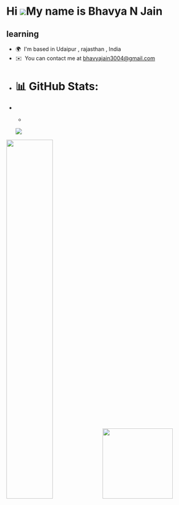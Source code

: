 
Hi ![](https://user-images.githubusercontent.com/18350557/176309783-0785949b-9127-417c-8b55-ab5a4333674e.gif)My name is Bhavya N Jain
=====================================================================================================================================

learning
--------

* 🌍  I'm based in Udaipur , rajasthan , India
* ✉️  You can contact me at [bhavyajain3004@gmail.com](mailto:bhavyajain3004@gmail.com)
* # 📊 GitHub Stats:
*  * <p align="center">
    <a href="https://git.io/streak-stats"><img src="https://streak-stats.demolab.com?user=bhavyanjain3004&theme=dar"/></a>
</p>
<p>
<img width="49%" src="https://github-readme-stats.vercel.app/api?username=bhavyanjain3004&count_private=true&show_icons=true&theme=dark" />

<img height="183" src="https://github-readme-stats.vercel.app/api/top-langs/?username=bhavyanjain3004&langs_count=10&layout=compact&theme=dark" />
</p>
<!--
**bhavyanjain3004/bhavyanjain3004** is a ✨ _special_ ✨ repository because its `README.md` (this file) appears on your GitHub profile.

Here are some ideas to get you started:

- 🔭 I’m currently working on ...
- 🌱 I’m currently learning ...
- 👯 I’m looking to collaborate on ...
- 🤔 I’m looking for help with ...
- 💬 Ask me about ...
- 📫 How to reach me: ...
- 😄 Pronouns: ...
- ⚡ Fun fact: ...
-->

